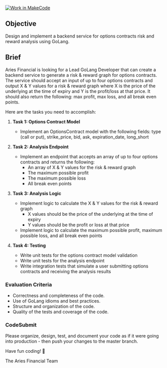 [![Work in MakeCode](https://classroom.github.com/assets/work-in-make-code-46eb539bcdc54ff4682c9f84a178d570a59fd821693cb33b02a3e5220eed4e48.svg)](https://classroom.github.com/online_ide?assignment_repo_id=15260608&assignment_repo_type=AssignmentRepo)


## Objective

Design and implement a backend service for options contracts risk and reward analysis using GoLang.

## Brief

Aries Financial is looking for a Lead GoLang Developer that can create a backend service to generate a risk & reward graph for options contracts. The service should accept an input of up to four options contracts and output X & Y values for a risk & reward graph where X is the price of the underlying at the time of expiry and Y is the profit/loss at that price. It should also return the following: max profit, max loss, and all break even points.

Here are the tasks you need to accomplish:

1. **Task 1: Options Contract Model**
    - Implement an OptionsContract model with the following fields: type (call or put), strike_price, bid, ask, expiration_date, long_short

2. **Task 2: Analysis Endpoint**
    - Implement an endpoint that accepts an array of up to four options contracts and returns the following:
        - An array of X & Y values for the risk & reward graph
        - The maximum possible profit
        - The maximum possible loss
        - All break even points

3. **Task 3: Analysis Logic**
    - Implement logic to calculate the X & Y values for the risk & reward graph
        - X values should be the price of the underlying at the time of expiry
        - Y values should be the profit or loss at that price
    - Implement logic to calculate the maximum possible profit, maximum possible loss, and all break even points

4. **Task 4: Testing**
    - Write unit tests for the options contract model validation
    - Write unit tests for the analysis endpoint
    - Write integration tests that simulate a user submitting options contracts and receiving the analysis results

### Evaluation Criteria

- Correctness and completeness of the code.
- Use of GoLang idioms and best practices.
- Structure and organization of the code.
- Quality of the tests and coverage of the code.

### CodeSubmit 

Please organize, design, test, and document your code as if it were
going into production - then push your changes to the master branch.

Have fun coding! 🚀

The Aries Financial Team

